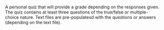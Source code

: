 A personal quiz that will provide a grade depending on the responses given. The quiz contains at least three questions of the true/false or multiple-choice nature.  Text files are pre-populatesd with the questions or answers (depending on the text file). 
